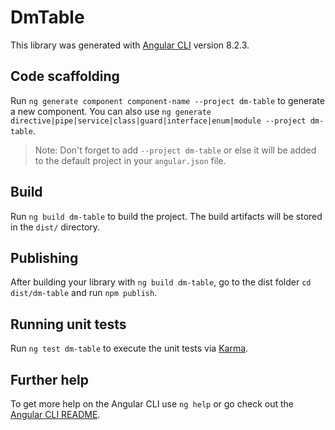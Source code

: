 # DmTable

This library was generated with [Angular CLI](https://github.com/angular/angular-cli) version 8.2.3.

## Code scaffolding

Run `ng generate component component-name --project dm-table` to generate a new component. You can also use `ng generate directive|pipe|service|class|guard|interface|enum|module --project dm-table`.
> Note: Don't forget to add `--project dm-table` or else it will be added to the default project in your `angular.json` file. 

## Build

Run `ng build dm-table` to build the project. The build artifacts will be stored in the `dist/` directory.

## Publishing

After building your library with `ng build dm-table`, go to the dist folder `cd dist/dm-table` and run `npm publish`.

## Running unit tests

Run `ng test dm-table` to execute the unit tests via [Karma](https://karma-runner.github.io).

## Further help

To get more help on the Angular CLI use `ng help` or go check out the [Angular CLI README](https://github.com/angular/angular-cli/blob/master/README.md).
